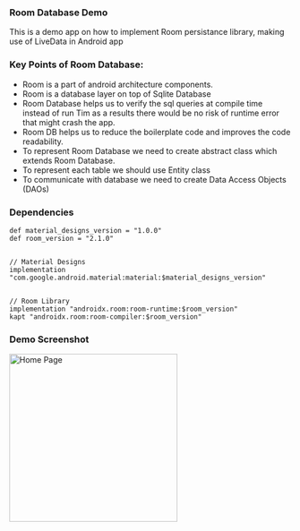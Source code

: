 ### Room Database Demo
 This is a demo app on how to implement Room persistance library, making use of LiveData in Android app
 
### Key Points of Room Database:

* Room is a part of android architecture components.
* Room is a database layer on top of Sqlite Database
* Room Database helps us to verify the sql queries at compile time instead of run Tim as a results there would be no risk of     runtime error that might crash the app.
* Room DB helps us to reduce the boilerplate code and improves the code readability.
* To represent Room Database we need to create abstract class which extends Room Database.
* To represent each table we should use Entity class
* To communicate with database we need to create Data Access Objects (DAOs)

 
 ### Dependencies

```
def material_designs_version = "1.0.0"
def room_version = "2.1.0"


// Material Designs
implementation "com.google.android.material:material:$material_designs_version"


// Room Library
implementation "androidx.room:room-runtime:$room_version"
kapt "androidx.room:room-compiler:$room_version"
```
### Demo Screenshot
 
  <td>
    <p align="left">
  <img src="https://user-images.githubusercontent.com/10658016/66370334-70ad3100-e9bd-11e9-8573-40a3cca32dac.gif?raw=true" alt="Home Page" width="300"/>
</p>
